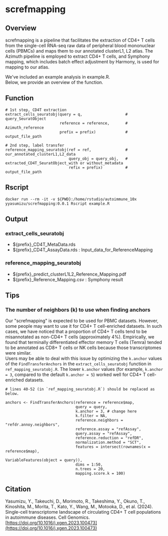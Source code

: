 # screfmapping


## Overview

screfmapping is a pipeline that facilitates the extraction of CD4+ T cells from the single-cell RNA-seq raw data of peripheral blood mononuclear cells (PBMCs) and maps them to our annotated clusterL1, L2 atlas. The Azimuth pipeline is employed to extract CD4+ T cells, and Symphony mapping, which includes batch effect adjustment by Harmony, is used for mapping to our atlas.

We've included an example analysis in example.R.  
Below, we provide an overview of the function.


## Function

```
# 1st step, CD4T extraction
extract_cells_seuratobj(query = q,                   # query_SeuratObject
                        reference = reference,       # Azimuth_reference
                        prefix = prefix)             # output_file_path

# 2nd step, label transfer
reference_mapping_seuratobj(ref = ref,               # our_annotated_clusterL1,L2_data
                            query_obj = query_obj,   # extracted_CD4T_SeuratObject_with or without_metadata
                            refix = prefix)          # output_file_path
```


## Rscript

```
docker run --rm -it -v ${PWD}:/home/rstudio/autoimmune_10x  yyasumizu/screfmapping:0.0.1 Rscript example.R
```


## Output
### extract_cells_seuratobj
- ${prefix}_CD4T_MetaData.rds
- ${prefix}_CD4T_AssayData.rds : Input_data_for_ReferenceMapping

### reference_mapping_seuratobj
- ${prefix}_predict_clusterL1L2_Reference_Mapping.pdf
- ${prefix}_Reference_Mapping.csv : Symphony result


## Tips
### The number of neighbors (k) to use when finding anchors

Our "screfmapping" is expected to be used for PBMC datasets. However, some people may want to use it for CD4+ T cell-enriched datasets. In such cases, we have noticed that a proportion of CD4+ T cells tend to be misannotated as non-CD4+ T cells (approximately 4%). Empirically, we found that terminally differentiated effector memory T cells (Temra) tended to be annotated as CD8+ T cells or NK cells because those transcriptomes were similar.  
Users may be able to deal with this issue by optimizing the `k.anchor` values of the `FindTransferAnchors` in the `extract_cells_seuratobj` function in `ref_mapping_seuratobj.R`. The lower `k.anchor` values (for example, `k.anchor = 3`, compared to the default `k.anchor = 5`) worked well for CD4+ T cell-enriched datasets.

```
# lines 40-52 (in `ref_mapping_seuratobj.R`) should be replaced as below.

anchors <- FindTransferAnchors(reference = reference$map,
                               query = query,
                               k.anchor = 3, # change here
                               k.filter = NA,
                               reference.neighbors = "refdr.annoy.neighbors",
                               reference.assay = "refAssay",
                               query.assay = "refAssay",
                               reference.reduction = "refDR",
                               normalization.method = "SCT",
                               features = intersect(rownames(x = reference$map),
                                                    VariableFeatures(object = query)),
                               dims = 1:50,
                               n.trees = 20,
                               mapping.score.k = 100)
```

## Citation

Yasumizu, Y., Takeuchi, D., Morimoto, R., Takeshima, Y., Okuno, T., Kinoshita, M., Morita, T., Kato, Y., Wang, M., Motooka, D., et al. (2024). Single-cell transcriptome landscape of circulating CD4+ T cell populations in autoimmune diseases. Cell Genomics.  
[https://doi.org/10.1016/j.xgen.2023.100473](https://doi.org/10.1016/j.xgen.2023.100473)

